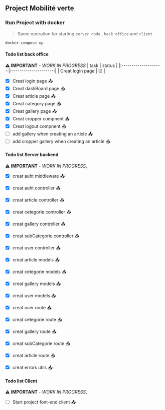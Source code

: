 ## Project Mobilité verte 

### Run Project with docker

>Same operation for starting `server node` , `back office` and `client`

```bash
docker-compose up 
```
#### Todo list back office
:warning:
**IMPORTANT** - *WORK IN PROGRESS*
|        task          |        status         |
|:--------------------:|:---------------------:|
| Creat login page     |        &#9745;        |

- [x] Creat login page :outbox_tray: 
- [x] Creat dashBoard page :outbox_tray: 
- [x] Creat article page :outbox_tray: 
- [x] Creat category page :outbox_tray: 
- [x] Creat gallery page :outbox_tray: 
- [x] Creat cropper compnent :outbox_tray: 
- [x] Creat logout compnent :outbox_tray: 
- [ ] add gallery when creating an article :outbox_tray: 
- [ ] add cropper gallery when creating an article :outbox_tray: 

#### Todo list Server backend
:warning:
**IMPORTANT** - *WORK IN PROGRESS*,

- [x] creat auht middleware :outbox_tray: 

- [x] creat auht controller :outbox_tray: 
- [x] creat article controller :outbox_tray: 
- [x] creat cetegorie controller :outbox_tray: 
- [x] creat gallery controller :outbox_tray: 
- [x] creat subCategorie controller :outbox_tray: 
- [x] creat user controller :outbox_tray: 

- [x] creat article models :outbox_tray: 
- [x] creat cetegorie models :outbox_tray: 
- [x] creat gallery models :outbox_tray: 
- [x] creat user models :outbox_tray: 

- [x] creat user route :outbox_tray: 
- [x] creat cetegorie route :outbox_tray: 
- [x] creat gallery route :outbox_tray: 
- [x] creat subCategorie route :outbox_tray: 
- [x] creat article route :outbox_tray: 

- [x] creat errors utils :outbox_tray: 

#### Todo list Client
:warning:
**IMPORTANT** - *WORK IN PROGRESS*,

- [ ] Start project font-end client :outbox_tray: 
